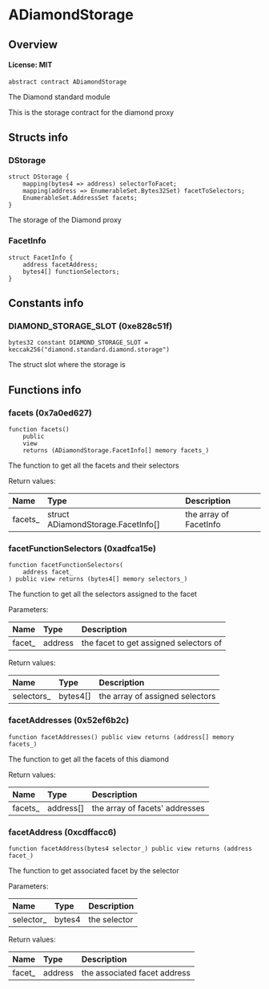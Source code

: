 # ADiamondStorage

## Overview

#### License: MIT

```solidity
abstract contract ADiamondStorage
```

The Diamond standard module

This is the storage contract for the diamond proxy
## Structs info

### DStorage

```solidity
struct DStorage {
	mapping(bytes4 => address) selectorToFacet;
	mapping(address => EnumerableSet.Bytes32Set) facetToSelectors;
	EnumerableSet.AddressSet facets;
}
```

The storage of the Diamond proxy
### FacetInfo

```solidity
struct FacetInfo {
	address facetAddress;
	bytes4[] functionSelectors;
}
```


## Constants info

### DIAMOND_STORAGE_SLOT (0xe828c51f)

```solidity
bytes32 constant DIAMOND_STORAGE_SLOT = keccak256("diamond.standard.diamond.storage")
```

The struct slot where the storage is
## Functions info

### facets (0x7a0ed627)

```solidity
function facets()
    public
    view
    returns (ADiamondStorage.FacetInfo[] memory facets_)
```

The function to get all the facets and their selectors


Return values:

| Name    | Type                               | Description            |
| :------ | :--------------------------------- | :--------------------- |
| facets_ | struct ADiamondStorage.FacetInfo[] | the array of FacetInfo |

### facetFunctionSelectors (0xadfca15e)

```solidity
function facetFunctionSelectors(
    address facet_
) public view returns (bytes4[] memory selectors_)
```

The function to get all the selectors assigned to the facet


Parameters:

| Name   | Type    | Description                             |
| :----- | :------ | :-------------------------------------- |
| facet_ | address | the facet to get assigned selectors of  |


Return values:

| Name       | Type     | Description                     |
| :--------- | :------- | :------------------------------ |
| selectors_ | bytes4[] | the array of assigned selectors |

### facetAddresses (0x52ef6b2c)

```solidity
function facetAddresses() public view returns (address[] memory facets_)
```

The function to get all the facets of this diamond


Return values:

| Name    | Type      | Description                    |
| :------ | :-------- | :----------------------------- |
| facets_ | address[] | the array of facets' addresses |

### facetAddress (0xcdffacc6)

```solidity
function facetAddress(bytes4 selector_) public view returns (address facet_)
```

The function to get associated facet by the selector


Parameters:

| Name      | Type   | Description   |
| :-------- | :----- | :------------ |
| selector_ | bytes4 | the selector  |


Return values:

| Name   | Type    | Description                  |
| :----- | :------ | :--------------------------- |
| facet_ | address | the associated facet address |
